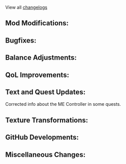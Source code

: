
View all [changelogs](https://github.com/Divine-Journey-2/Divine-Journey-2/tree/main/changelog)

## Mod Modifications:



## Bugfixes:



## Balance Adjustments:



## QoL Improvements:



## Text and Quest Updates:

Corrected info about the ME Controller in some quests.

## Texture Transformations:



## GitHub Developments:



## Miscellaneous Changes:
